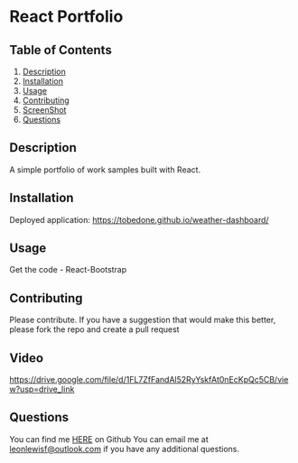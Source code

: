 # React Portfolio

## Table of Contents
1. [Description](#description)
2. [Installation](#installation)
3. [Usage](#usage)
4. [Contributing](#contributing)
5. [ScreenShot](#video)
7. [Questions](#questions)

## Description
A simple portfolio of work samples built with React.
## Installation
Deployed application: https://tobedone.github.io/weather-dashboard/
## Usage
Get the code - React-Bootstrap
## Contributing
Please contribute. If you have a suggestion that would make this better, please fork the repo and create a pull request
## Video
https://drive.google.com/file/d/1FL7ZfFandAl52RyYskfAt0nEcKpQc5CB/view?usp=drive_link

## Questions
You can find me [HERE](https://github.com/leonlewisf) on Github
You can email me at leonlewisf@outlook.com if you have any additional questions.
